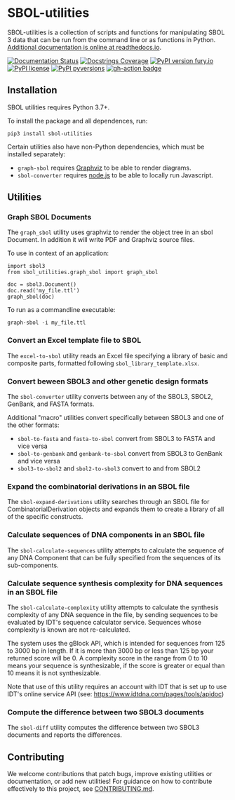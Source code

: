 # SBOL-utilities

SBOL-utilities is a collection of scripts and functions for manipulating SBOL 3 data that can be run from the command line or as functions in Python.
[Additional documentation is online at readthedocs.io](https://sbol-utilities.readthedocs.io/en/latest/).

[![Documentation Status](https://readthedocs.org/projects/sbol-utilities/badge/?version=latest)](http://sbol-utilities.readthedocs.io/)
[![Docstrings Coverage](https://github.com/SynBioDex/SBOL-utilities/actions/workflows/docstr-coverage.yml/badge.svg)](https://github.com/SynBioDex/SBOL-utilities/actions/workflows/docstr-coverage.yml)
[![PyPI version fury.io](https://badge.fury.io/py/sbol-utilities.svg)](https://pypi.python.org/pypi/sbol-utilities/)
[![PyPI license](https://img.shields.io/pypi/l/sbol-utilities.svg)](https://pypi.python.org/pypi/sbol-utilities/)
[![PyPI pyversions](https://img.shields.io/pypi/pyversions/sbol-utilities.svg)](https://pypi.python.org/pypi/sbol-utilities/)
[![gh-action badge](https://github.com/SynBioDex/SBOL-utilities/actions/workflows/python-app.yml/badge.svg)](https://github.com/SynBioDex/SBOL-utilities/actions)


## Installation

SBOL utilities requires Python 3.7+. 

To install the package and all dependences, run:
```
pip3 install sbol-utilities
```

Certain utilities also have non-Python dependencies, which must be installed separately:
- `graph-sbol` requires [Graphviz](https://graphviz.org/) to be able to render diagrams.
- `sbol-converter` requires [node.js](https://nodejs.org/en/) to be able to locally run Javascript.


## Utilities

### Graph SBOL Documents

The `graph_sbol` utility uses graphviz to render the object tree in an sbol Document. In addition it will write PDF and Graphviz source files.

To use in context of an application:

```
import sbol3
from sbol_utilities.graph_sbol import graph_sbol

doc = sbol3.Document()
doc.read('my_file.ttl')
graph_sbol(doc)
```

To run as a commandline executable:

```
graph-sbol -i my_file.ttl
```

### Convert an Excel template file to SBOL

The `excel-to-sbol` utility reads an Excel file specifying a library of basic and composite parts, formatted following `sbol_library_template.xlsx`.

### Convert beween SBOL3 and other genetic design formats

The `sbol-converter` utility converts between any of the SBOL3, SBOL2, GenBank, and FASTA formats.

Additional "macro" utilities convert specifically between SBOL3 and one of the other formats: 
- `sbol-to-fasta` and `fasta-to-sbol` convert from SBOL3 to FASTA and vice versa
- `sbol-to-genbank` and `genbank-to-sbol` convert from SBOL3 to GenBank and vice versa
- `sbol3-to-sbol2` and `sbol2-to-sbol3` convert to and from SBOL2

### Expand the combinatorial derivations in an SBOL file

The `sbol-expand-derivations` utility searches through an SBOL file for CombinatorialDerivation objects and expands them to create a library of all of the specific constructs.

### Calculate sequences of DNA components in an SBOL file

The `sbol-calculate-sequences` utility attempts to calculate the sequence of any DNA Component that can be fully specified from the sequences of its sub-components.

### Calculate sequence synthesis complexity for DNA sequences in an SBOL file

The `sbol-calculate-complexity` utility attempts to calculate the synthesis complexity of any DNA sequence in the file, by sending sequences to be evaluated by IDT's sequence calculator service. Sequences whose complexity is known are not re-calculated. 

The system uses the gBlock API, which is intended for sequences from 125 to 3000 bp in length. If it is more than 3000 bp or less than 125 bp your returned score will be 0. A complexity score in the range from 0 to 10 means your sequence is synthesizable, if the score is greater or equal than 10 means it is not synthesizable.

Note that use of this utility requires an account with IDT that is set up to use IDT's online service API (see: https://www.idtdna.com/pages/tools/apidoc)

### Compute the difference between two SBOL3 documents
The `sbol-diff` utility computes the difference between two SBOL3 documents
and reports the differences.


## Contributing

We welcome contributions that patch bugs, improve existing utilities or documentation, or add new utilities!
For guidance on how to contribute effectively to this project, see [CONTRIBUTING.md](CONTRIBUTING.md).
